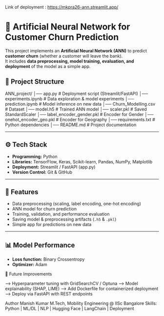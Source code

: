 Link of deployment : https://mkpra26-ann.streamlit.app/

# 🧠 Artificial Neural Network for Customer Churn Prediction  

This project implements an **Artificial Neural Network (ANN)** to predict **customer churn** (whether a customer will leave the bank).  
It includes **data preprocessing, model training, evaluation, and deployment** of the model as a simple app.  

## 📂 Project Structure

ANN_project/
│── app.py # Deployment script (Streamlit/FastAPI)
│── experiments.ipynb # Data exploration & model experiments
│── prediction.ipynb # Model inference on new data
│── Churn_Modelling.csv # Dataset
│── model.h5 # Trained ANN model
│── scaler.pkl # Saved StandardScaler
│── label_encoder_gender.pkl # Encoder for Gender
│── onehot_encoder_geo.pkl # Encoder for Geography
│── requirements.txt # Python dependencies
│── README.md # Project documentation



---

## ⚙️ Tech Stack

- **Programming:** Python  
- **Libraries:** TensorFlow, Keras, Scikit-learn, Pandas, NumPy, Matplotlib  
- **Deployment:** Streamlit / FastAPI (app.py)  
- **Version Control:** Git & GitHub  

---

## 📝 Features

- Data preprocessing (scaling, label encoding, one-hot encoding)  
- ANN model for churn prediction  
- Training, validation, and performance evaluation  
- Saving model & preprocessing artifacts (`.h5` & `.pkl`)  
- Simple app for predictions on new data  

---

## 📊 Model Performance

- **Loss function:** Binary Crossentropy  
- **Optimizer:** Adam

 🔮 Future Improvements

--> Hyperparameter tuning with GridSearchCV / Optuna
--> Model explainability (SHAP, LIME)
--> Add Dockerfile for containerized deployment
--> Deploy via FastAPI with REST endpoints

Author
Manish Kumar
M.Tech, Mobility Engineering @ IISc Bangalore
Skills: Python | ML/DL | NLP | Hugging Face | LangChain | Deployment
